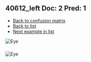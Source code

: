## 40612_left Doc: 2 Pred: 1
- [Back to confusion matrix](https://github.com/juliandewit/kaggle_retinopathy/blob/master/matrix.md)
- [Back to list](https://github.com/juliandewit/kaggle_retinopathy/blob/master/lists/21/list.md)
- [Next example in list](https://github.com/juliandewit/kaggle_retinopathy/blob/master/lists/21/40/4082_right.md)

![Eye](https://retinopaty.blob.core.windows.net/size1024/40612_left_2.jpeg)

### 

![Eye]()
